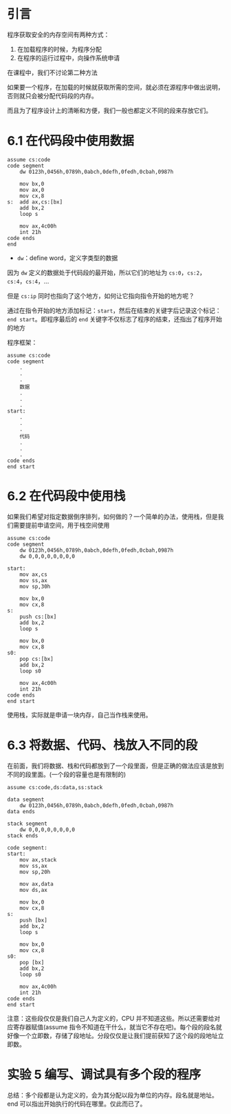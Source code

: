 # 引言

程序获取安全的内存空间有两种方式：
1. 在加载程序的时候，为程序分配
2. 在程序的运行过程中，向操作系统申请

在课程中，我们不讨论第二种方法

如果要一个程序，在加载的时候就获取所需的空间，就必须在源程序中做出说明，否则就只会被分配代码段的内存。

而且为了程序设计上的清晰和方便，我们一般也都定义不同的段来存放它们。

# 6.1 在代码段中使用数据

```
assume cs:code
code segment
	dw 0123h,0456h,0789h,0abch,0defh,0fedh,0cbah,0987h

	mov bx,0
	mov ax,0
    mov cx,8
s:  add ax,cs:[bx]
    add bx,2
    loop s

    mov ax,4c00h
    int 21h
code ends
end
```

- `dw`：define word，定义字类型的数据

因为 `dw` 定义的数据处于代码段的最开始，所以它们的地址为 `cs:0`，`cs:2`，`cs:4`，`cs:4`，...

但是 `cs:ip` 同时也指向了这个地方，如何让它指向指令开始的地方呢？

通过在指令开始的地方添加标记：`start`，然后在结束的关键字后记录这个标记：`end start`。即程序最后的 `end` 关键字不仅标志了程序的结束，还指出了程序开始的地方

程序框架：
```
assume cs:code
code segment
	.
	.
	.
	数据
	.
	.
	.
start:
	.
	.
	.
	代码
	.
	.
	.
code ends
end start
```

# 6.2 在代码段中使用栈

如果我们希望对指定数据倒序排列，如何做的？一个简单的办法，使用栈，但是我们需要提前申请空间，用于栈空间使用

```
assume cs:code
code segment
    dw 0123h,0456h,0789h,0abch,0defh,0fedh,0cbah,0987h
    dw 0,0,0,0,0,0,0,0
    
start:  
	mov ax,cs
	mov ss,ax
	mov sp,30h

	mov bx,0
	mov cx,8
s:      
	push cs:[bx]
	add bx,2
	loop s

	mov bx,0
	mov cx,8
s0:
	pop cs:[bx]
	add bx,2
	loop s0

	mov ax,4c00h
	int 21h
code ends
end start
```

使用栈，实际就是申请一块内存，自己当作栈来使用。

# 6.3 将数据、代码、栈放入不同的段

在前面，我们将数据、栈和代码都放到了一个段里面，但是正确的做法应该是放到不同的段里面。(一个段的容量也是有限制的)

```
assume cs:code,ds:data,ss:stack

data segment
    dw 0123h,0456h,0789h,0abch,0defh,0fedh,0cbah,0987h
data ends

stack segment
    dw 0,0,0,0,0,0,0,0
stack ends
    
code segment:
start:  
	mov ax,stack
	mov ss,ax
	mov sp,20h

	mov ax,data
	mov ds,ax

	mov bx,0
	mov cx,8
s:      
	push [bx]
	add bx,2
	loop s

	mov bx,0
	mov cx,8
s0:
	pop [bx]
	add bx,2
	loop s0

	mov ax,4c00h
	int 21h
code ends
end start
```

注意：这些段仅仅是我们自己人为定义的，CPU 并不知道这些。所以还需要给对应寄存器赋值(assume 指令不知道在干什么，就当它不存在吧)。每个段的段名就好像一个立即数，存储了段地址。分段仅仅是让我们提前获知了这个段的段地址立即数。

# 实验 5 编写、调试具有多个段的程序

总结：多个段都是认为定义的，会为其分配以段为单位的内存。段名就是地址。end 可以指出开始执行的代码在哪里。仅此而已了。